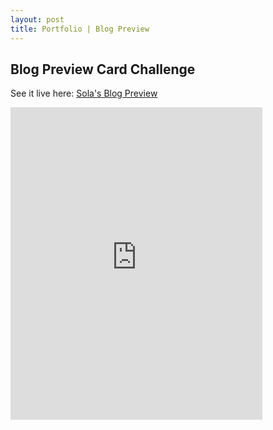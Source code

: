 ```yaml
---
layout: post
title: Portfolio | Blog Preview
---
```

<h2>Blog Preview Card Challenge</h2>

See it live here: <a href="https://sola-fairy.github.io/blog-preview-card/" target="new">Sola's Blog Preview</a>

<iframe src="https://sola-fairy.github.io/blog-preview-card/" title="Blog Preview" width="80%" height="500px" style="border:none;"></iframe>
